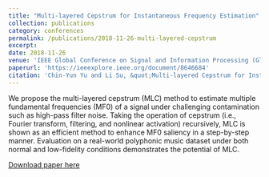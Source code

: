```yaml
---
title: "Multi-layered Cepstrum for Instantaneous Frequency Estimation"
collection: publications
category: conferences
permalink: /publications/2018-11-26-multi-layered-cepstrum
excerpt:
date: 2018-11-26
venue: 'IEEE Global Conference on Signal and Information Processing (GlobalSIP)'
paperurl: 'https://ieeexplore.ieee.org/document/8646684'
citation: 'Chin-Yun Yu and Li Su, &quot;Multi-layered Cepstrum for Instantaneous Frequency Estimation&quot;, <i>IEEE Global Conference on Signal and Information Processing</i>, Novermber 2018.'
---
```

We propose the multi-layered cepstrum (MLC) method to estimate multiple fundamental frequencies (MF0) of a signal under challenging contamination such as high-pass filter noise. Taking the operation of cepstrum (i.e., Fourier transform, filtering, and nonlinear activation) recursively, MLC is shown as an efficient method to enhance MF0 saliency in a step-by-step manner. Evaluation on a real-world polyphonic music dataset under both normal and low-fidelity conditions demonstrates the potential of MLC.

[Download paper here](http://yoyololicon.github.io/files/mlc_paper.pdf)